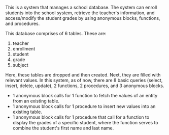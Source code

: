 This is a system that manages a school database. The system can enroll students into the school system, retrieve the teacher's information, and access/modify the student grades by using anonymous blocks, functions, and procedures.

This database comprises of 6 tables. These are:
1. teacher
2. enrollment
3. student
4. grade
5. subject

Here, these tables are dropped and then created. Next, they are filled with relevant values.
In this system, as of now, there are 8 basic queries (select, insert, delete, update), 2 functions, 2 procedures, and 3 anonymous blocks.

- 1 anonymous block calls for 1 function to fetch the values of an entity from an existing table.
- 1 anonymous block calls for 1 procedure to insert new values into an existing table.
- 1 anonymous block calls for 1 procedure that call for a function to display the grades of a specific student, where the function serves to combine the student's first name and last name.

